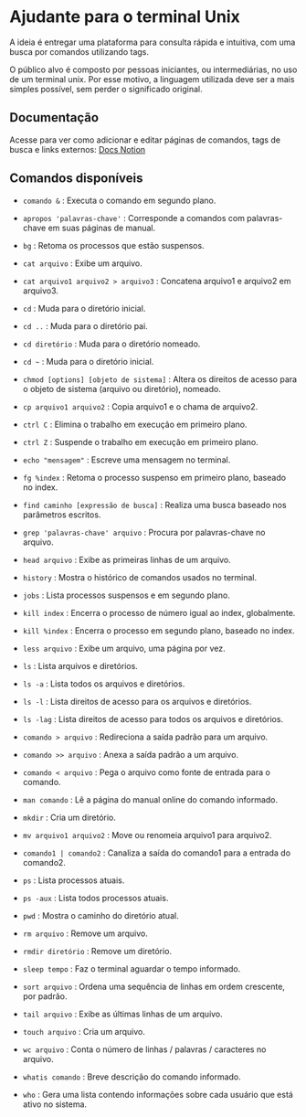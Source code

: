 # Ajudante para o terminal Unix

A ideia é entregar uma plataforma para consulta rápida e intuitiva, com uma busca por comandos utilizando tags.

O público alvo é composto por pessoas iniciantes, ou intermediárias, no uso de um terminal unix. Por esse motivo, a linguagem utilizada deve ser a mais simples possível, sem perder o significado original.

## Documentação

Acesse para ver como adicionar e editar páginas de comandos, tags de busca e links externos: [Docs Notion](https://joselucassr.notion.site/Docs-0de792b8bd714324b5fece23e64426c1)

## Comandos disponíveis

- `comando &` : Executa o comando em segundo plano.

- `apropos 'palavras-chave'` : Corresponde a comandos com palavras-chave em suas páginas de manual.
- `bg` : Retoma os processos que estão suspensos.
- `cat arquivo` : Exibe um arquivo.
- `cat arquivo1 arquivo2 > arquivo3` : Concatena arquivo1 e arquivo2 em arquivo3.
- `cd` : Muda para o diretório inicial.
- `cd ..` : Muda para o diretório pai.
- `cd diretório` : Muda para o diretório nomeado.
- `cd ~` : Muda para o diretório inicial.
- `chmod [options] [objeto de sistema]` : Altera os direitos de acesso para o objeto de sistema (arquivo ou diretório), nomeado.
- `cp arquivo1 arquivo2` : Copia arquivo1 e o chama de arquivo2.
- `ctrl C` : Elimina o trabalho em execução em primeiro plano.
- `ctrl Z` : Suspende o trabalho em execução em primeiro plano.
- `echo "mensagem"` : Escreve uma mensagem no terminal.
- `fg %index` : Retoma o processo suspenso em primeiro plano, baseado no index.
- `find caminho [expressão de busca]` : Realiza uma busca baseado nos parâmetros escritos.
- `grep 'palavras-chave' arquivo` : Procura por palavras-chave no arquivo.
- `head arquivo` : Exibe as primeiras linhas de um arquivo.
- `history` : Mostra o histórico de comandos usados no terminal.
- `jobs` : Lista processos suspensos e em segundo plano.
- `kill index` : Encerra o processo de número igual ao index, globalmente.
- `kill %index` : Encerra o processo em segundo plano, baseado no index.
- `less arquivo` : Exibe um arquivo, uma página por vez.
- `ls` : Lista arquivos e diretórios.
- `ls -a` : Lista todos os arquivos e diretórios.
- `ls -l` : Lista direitos de acesso para os arquivos e diretórios.
- `ls -lag` : Lista direitos de acesso para todos os arquivos e diretórios.
- `comando > arquivo` : Redireciona a saída padrão para um arquivo.
- `comando >> arquivo` : Anexa a saída padrão a um arquivo.
- `comando < arquivo` : Pega o arquivo como fonte de entrada para o comando.
- `man comando` : Lê a página do manual online do comando informado.
- `mkdir` : Cria um diretório.
- `mv arquivo1 arquivo2` : Move ou renomeia arquivo1 para arquivo2.
- `comando1 | comando2` : Canaliza a saída do comando1 para a entrada do comando2.
- `ps` : Lista processos atuais.
- `ps -aux` : Lista todos processos atuais.
- `pwd` : Mostra o caminho do diretório atual.
- `rm arquivo` : Remove um arquivo.
- `rmdir diretório` : Remove um diretório.
- `sleep tempo` : Faz o terminal aguardar o tempo informado.
- `sort arquivo` : Ordena uma sequência de linhas em ordem crescente, por padrão.
- `tail arquivo` : Exibe as últimas linhas de um arquivo.
- `touch arquivo` : Cria um arquivo.
- `wc arquivo` : Conta o número de linhas / palavras / caracteres no arquivo.
- `whatis comando` : Breve descrição do comando informado.
- `who` : Gera uma lista contendo informações sobre cada usuário que está ativo no sistema.
